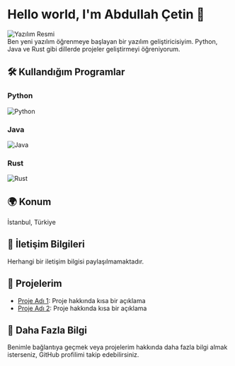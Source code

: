 # Hello world, I'm Abdullah Çetin 👋

![Yazılım Resmi](https://www.example.com/software-image.jpg)  
Ben yeni yazılım öğrenmeye başlayan bir yazılım geliştiricisiyim. Python, Java ve Rust gibi dillerde projeler geliştirmeyi öğreniyorum.

## 🛠️ Kullandığım Programlar

### Python
![Python](https://upload.wikimedia.org/wikipedia/commons/c/c3/Python-logo-notext.svg)

### Java
![Java](https://upload.wikimedia.org/wikipedia/commons/6/6f/Java_Logo.svg)

### Rust
![Rust](https://upload.wikimedia.org/wikipedia/commons/d/d5/Rust_programming_language_black_logo.svg)

## 🌍 Konum
İstanbul, Türkiye

## 📍 İletişim Bilgileri
Herhangi bir iletişim bilgisi paylaşılmamaktadır.

## 🚀 Projelerim
- [Proje Adı 1](https://github.com/yourusername/project1): Proje hakkında kısa bir açıklama
- [Proje Adı 2](https://github.com/yourusername/project2): Proje hakkında kısa bir açıklama

## 💬 Daha Fazla Bilgi
Benimle bağlantıya geçmek veya projelerim hakkında daha fazla bilgi almak isterseniz, GitHub profilimi takip edebilirsiniz.
